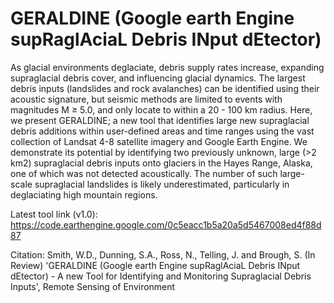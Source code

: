 # GERALDINE (Google earth Engine supRaglAciaL Debris INput dEtector)

As glacial environments deglaciate, debris supply rates increase, expanding supraglacial debris cover, and influencing glacial dynamics. The largest debris inputs (landslides and rock avalanches) can be identified using their acoustic signature, but seismic methods are limited to events with magnitudes M ≥ 5.0, and only locate to within a 20 - 100 km radius. Here, we present GERALDINE; a new tool that identifies large new supraglacial debris additions within user-defined areas and time ranges using the vast collection of Landsat 4-8 satellite imagery and Google Earth Engine. We demonstrate its potential by identifying two previously unknown, large (>2 km2) supraglacial debris inputs onto glaciers in the Hayes Range, Alaska, one of which was not detected acoustically. The number of such large-scale supraglacial landslides is likely underestimated, particularly in deglaciating high mountain regions.

Latest tool link (v1.0): https://code.earthengine.google.com/0c5eacc1b5a20a5d5467008ed4f88d87

Citation: Smith, W.D., Dunning, S.A., Ross, N., Telling, J. and Brough, S. (In Review) 'GERALDINE (Google earth Engine supRaglAciaL Debris INput dEtector) - A new Tool for Identifying and Monitoring Supraglacial Debris Inputs', Remote Sensing of Environment
